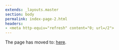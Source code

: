 ```yaml
---
extends: _layouts.master
section: body
permalink: index-page-2.html
headers:
- <meta http-equiv="refresh" content="0; url=/2">
---
```


The page has moved to: [here](/2).
